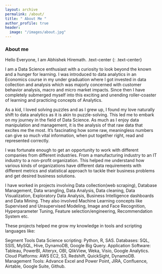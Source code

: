 ```yaml
---
layout: archive
permalink: /about/
title: " About Me "
author_profile: true
header:
  image: "/images/about.jpg"
---
```

### About me
Hello Everyone, I am Abhishek Hiremath. .text-center
{: .text-center}

I am a Data Science enthusiast with a curiosity to look beyond the known and a hunger for learning. I was introduced to data analytics in an Economics course in my under graduation where I got invested in data collection and analysis which was majorly concerned with customer behavior analysis, macro and micro market impacts. Since then I have completely submerged myself into this exciting and unending roller-coaster of learning and practicing concepts of Analytics.

As a kid, I loved solving puzzles and as I grew up, I found my love naturally shift to data analytics as it is akin to puzzle-solving. This led me to embark on my journey in the field of Data Science. As much as I enjoy data manipulation and management, it is the analysis of that raw data that excites me the most. It’s fascinating how some raw, meaningless numbers can give so much vital information, when put together right, read and represented correctly.

I was fortunate enough to get an opportunity to work with different companies from different industries. From a manufacturing industry to an IT industry to a non-profit organization. This helped me understand how various kinds of organizations have different data requirements with different metrics and statistical approach to tackle their business problems and get desired business solutions.

I have worked in projects involving Data collection(web scraping), Database Management, Data wrangling, Data Analysis, Data cleaning, Data Visualization, Exploratory Data Analysis, Business Intelligence dashboards and Data Mining. They also involved Machine Learning concepts like Supervised and Unsupervised Modeling, Image and Face Recognition, Hyperparameter Tuning, Feature selection/engineering, Recommendation System etc.

These projects helped me grow my knowledge in tools and scripting languages like:

Segment	Tools
Data Science scripting:	Python, R, SAS.
Databases:	SQL, SSIS, MySQL, Hive, DynamoDB, Google Big Query.
Application Software:	Tableau, PowerBI, Alteryx, OBI, QlikView, Weka, Visio, Google Analytics.
Cloud Platforms:	AWS EC2, S3, Redshift, QuickSight, DynamoDB.
Management Tools:	Advance Excel and Power Point, JIRA, Confluence, Airtable, Google Suite, Github.
